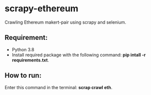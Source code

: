 # scrapy-ethereum
Crawling Ethereum makert-pair using scrapy and selenium.
## Requirement:
+ Python 3.8
+ Install required package with the following command: **pip intall -r requirements.txt**.
## How to run:
Enter this command in the terminal: **scrap crawl eth**.
